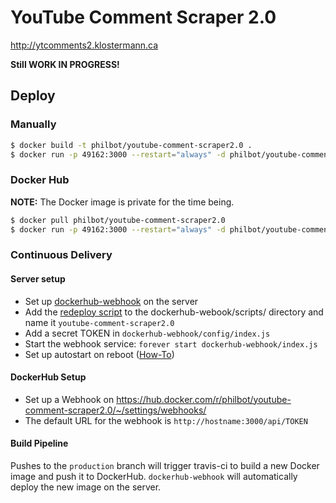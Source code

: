 # YouTube Comment Scraper 2.0

http://ytcomments2.klostermann.ca

**Still WORK IN PROGRESS!**

## Deploy

### Manually

``` bash
$ docker build -t philbot/youtube-comment-scraper2.0 .
$ docker run -p 49162:3000 --restart="always" -d philbot/youtube-comment-scraper2.0
```
### Docker Hub

**NOTE:** The Docker image is private for the time being.

``` bash
$ docker pull philbot/youtube-comment-scraper2.0
$ docker run -p 49162:3000 --restart="always" -d philbot/youtube-comment-scraper2.0
```

### Continuous Delivery

#### Server setup

* Set up [dockerhub-webhook](https://github.com/philbot9/dockerhub-webhook) on the server
* Add the [redeploy script](scripts/redeploy.sh) to the dockerhub-webook/scripts/ directory and name it `youtube-comment-scraper2.0`
* Add a secret TOKEN in `dockerhub-webhook/config/index.js`
* Start the webhook service: `forever start dockerhub-webhook/index.js`
* Set up autostart on reboot ([How-To](http://stackoverflow.com/questions/13385029/automatically-start-forever-node-on-system-restart))

#### DockerHub Setup

* Set up a Webhook on https://hub.docker.com/r/philbot/youtube-comment-scraper2.0/~/settings/webhooks/
* The default URL for the webhook is `http://hostname:3000/api/TOKEN`


#### Build Pipeline

Pushes to the `production` branch will trigger travis-ci to build a new
Docker image and push it to DockerHub. `dockerhub-webhook` will automatically
deploy the new image on the server.
